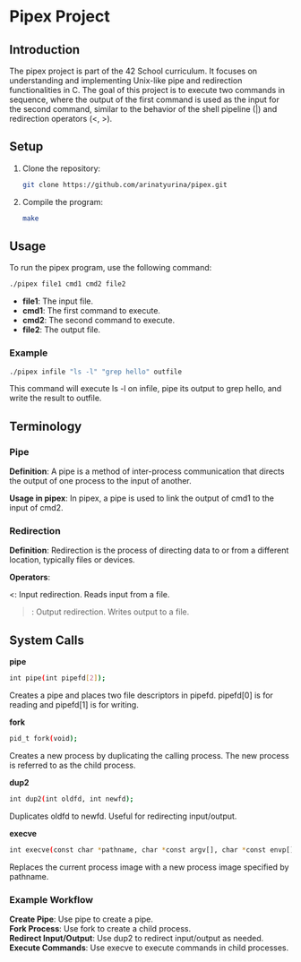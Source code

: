 # Pipex Project

## Introduction

The pipex project is part of the 42 School curriculum. It focuses on understanding and implementing Unix-like pipe and redirection functionalities in C. The goal of this project is to execute two commands in sequence, where the output of the first command is used as the input for the second command, similar to the behavior of the shell pipeline (|) and redirection operators (<, >).

## Setup

1. Clone the repository:

    ```sh
    git clone https://github.com/arinatyurina/pipex.git
    ```

2. Compile the program:

    ```sh
    make
    ```

## Usage

To run the pipex program, use the following command:
```sh
./pipex file1 cmd1 cmd2 file2
```
+ **file1**: The input file.
+ **cmd1**: The first command to execute.
+ **cmd2**: The second command to execute.
+ **file2**: The output file.

### Example
```sh
./pipex infile "ls -l" "grep hello" outfile
```
This command will execute ls -l on infile, pipe its output to grep hello, and write the result to outfile.

## Terminology
### Pipe
**Definition**: A pipe is a method of inter-process communication that directs the output of one process to the input of another.

**Usage in pipex**: In pipex, a pipe is used to link the output of cmd1 to the input of cmd2.

### Redirection
**Definition**: Redirection is the process of directing data to or from a different location, typically files or devices.

**Operators**:

<: Input redirection. Reads input from a file.
>: Output redirection. Writes output to a file.

## System Calls
**pipe**
```sh
int pipe(int pipefd[2]);
```
Creates a pipe and places two file descriptors in pipefd. pipefd[0] is for reading and pipefd[1] is for writing.

**fork**
```sh
pid_t fork(void);
```
Creates a new process by duplicating the calling process. The new process is referred to as the child process.

**dup2**
```sh
int dup2(int oldfd, int newfd);
```
Duplicates oldfd to newfd. Useful for redirecting input/output.

**execve**
```sh
int execve(const char *pathname, char *const argv[], char *const envp[]);
```
Replaces the current process image with a new process image specified by pathname.

### Example Workflow
**Create Pipe**: Use pipe to create a pipe.  
**Fork Process**: Use fork to create a child process.  
**Redirect Input/Output**: Use dup2 to redirect input/output as needed.  
**Execute Commands**: Use execve to execute commands in child processes.

